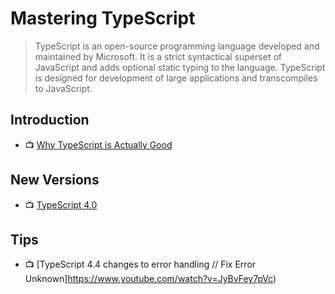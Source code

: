 # Mastering TypeScript

> TypeScript is an open-source programming language developed and maintained by Microsoft. It is a strict syntactical superset of JavaScript and adds optional static typing to the language. TypeScript is designed for development of large applications and transcompiles to JavaScript.

## Introduction

- 📺 [Why TypeScript is Actually Good](https://www.youtube.com/watch?v=Ptrhz2zW--o)

## New Versions

- 📺 [TypeScript 4.0](https://www.youtube.com/watch?v=bAB_nNf8-a0)

## Tips

- 📺 [TypeScript 4.4 changes to error handling // Fix Error Unknown]https://www.youtube.com/watch?v=JyBvFey7pVc)
